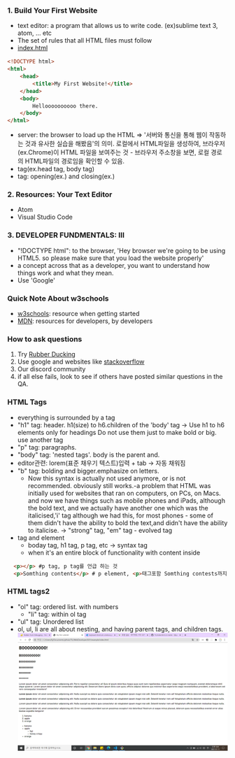 ### 1. Build Your First Website
   - text editor: a program that allows us to write code.
  (ex)sublime text 3, atom, ... etc
   - The set of rules that all HTML files must follow
   - [index.html](example/index.html)
``` HTML
<!DOCTYPE html>
<html>
    <head>
        <title>My First Website!</title>
    </head>
    <body>
        Helloooooooooo there.
    </body>
</html>
```
  - server: the browser to load up the HTML
    => '서버와 통신을 통해 웹이 작동하는 것과 유사한 실습을 해봤음'의 의미. 로컬에서 HTML파일을 생성하여, 브라우저(ex.Chrome)이 HTML 파일을 보여주는 것 - 브라우저 주소창을 보면, 로컬 경로의 HTML파일의 경로임을 확인할 수 있음.
  - tag(ex.head tag, body tag)
  - tag: opening(ex.<head>) and closing(ex.</head>)

### 2. Resources: Your Text Editor
  - Atom
  - Visual Studio Code

### 3. DEVELOPER FUNDMENTALS: Ⅲ
  - "!DOCTYPE html": to the browser, 'Hey browser we're going to be using HTML5. so please make sure that you load the website properly'
  - a concept across that as a developer, you want to understand how things work and what they mean.
  - Use 'Google'

### Quick Note About w3schools
  - [w3schools](https://www.w3schools.com/): resource when getting started
  - [MDN](https://developer.mozilla.org/ko/): resources for developers, by developers

### How to ask questions
1. Try [Rubber Ducking](https://rubberduckdebugging.com/)
2. Use google and websites like [stackoverflow](https://stackoverflow.com/)
3. Our discord community
4. if all else fails, look to see if others have posted similar questions in the QA.

### HTML Tags
  - everything is surrounded by a tag
  - "h1" tag: header. h1(size) to h6.children of the 'body' tag -> Use h1 to h6 elements only for headings Do not use them just to make bold or big. use another tag
  - "p" tag: paragraphs.
  - "body" tag: 'nested tags'. body is the parent and.
  - editor관련: lorem(표준 채우기 텍스트)입력 + tab -> 자동 채워짐
  - "b" tag: bolding and bigger.emphasize on letters.
    - Now this syntax is actually not used anymore, or is not recommended. obviously still works.-a problem that HTML was initially used for websites that ran on computers, on PCs, on Macs. and now we have things such as mobile phones and iPads, although the bold text, and we actually have another one which was the italicised,'i' tag although we had this, for most phones - some of them didn't have the ability to bold the text,and didn't have the ability to italicise. -> "strong" tag, "em" tag - evolved tag
  - tag and element
    - boday tag, h1 tag, p tag, etc -> syntax tag
    - when it's an entire block of functionality with content inside
```html
  <p></p> #p tag, p tag를 언급 하는 것
  <p>Somthing contents</p> # p element, <p>태그포함 Somthing contests까지 포괄하는 것
```
### HTML tags2
 - "ol" tag: ordered list. with numbers
   - "li" tag: within ol tag
 - "ul" tag: Unordered list
 - ol, ul, li are all about nesting, and having parent tags, and children tags.
![20210111_HTML_TAG_WEB](img/20210111_html_tag.png)